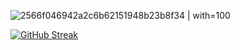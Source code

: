 ![2566f046942a2c6b62151948b23b8f34](https://github.com/Hernan404/Hernan404/assets/83614099/b91812a1-dac3-4ae7-8094-e383b22a5546) | with=100




[![GitHub Streak](https://streak-stats.demolab.com?user=Hernan404&theme=gotham&exclude_days=Sun)](https://git.io/streak-stats)

